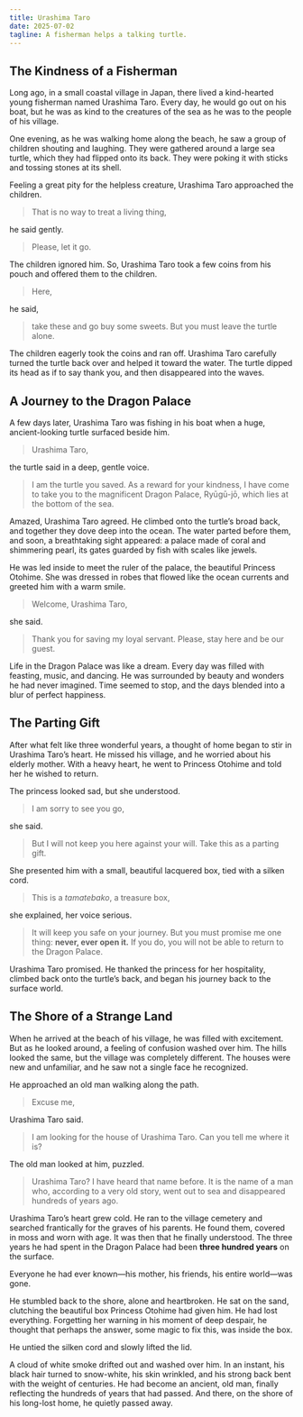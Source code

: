 ```yaml
---
title: Urashima Taro
date: 2025-07-02
tagline: A fisherman helps a talking turtle.
---
```


## The Kindness of a Fisherman

Long ago, in a small coastal village in Japan, there lived a kind-hearted young fisherman named Urashima Taro. Every day, he would go out on his boat, but he was as kind to the creatures of the sea as he was to the people of his village.

One evening, as he was walking home along the beach, he saw a group of children shouting and laughing. They were gathered around a large sea turtle, which they had flipped onto its back. They were poking it with sticks and tossing stones at its shell.

Feeling a great pity for the helpless creature, Urashima Taro approached the children.

> That is no way to treat a living thing, 

he said gently. 

> Please, let it go.

The children ignored him. So, Urashima Taro took a few coins from his pouch and offered them to the children. 

> Here,

he said, 

> take these and go buy some sweets. But you must leave the turtle alone.

The children eagerly took the coins and ran off. Urashima Taro carefully turned the turtle back over and helped it toward the water. The turtle dipped its head as if to say thank you, and then disappeared into the waves.

## A Journey to the Dragon Palace

A few days later, Urashima Taro was fishing in his boat when a huge, ancient-looking turtle surfaced beside him.

> Urashima Taro, 

the turtle said in a deep, gentle voice. 

> I am the turtle you saved. As a reward for your kindness, I have come to take you to the magnificent Dragon Palace, Ryūgū-jō, which lies at the bottom of the sea.

Amazed, Urashima Taro agreed. He climbed onto the turtle’s broad back, and together they dove deep into the ocean. The water parted before them, and soon, a breathtaking sight appeared: a palace made of coral and shimmering pearl, its gates guarded by fish with scales like jewels.

He was led inside to meet the ruler of the palace, the beautiful Princess Otohime. She was dressed in robes that flowed like the ocean currents and greeted him with a warm smile.

> Welcome, Urashima Taro, 

she said. 

> Thank you for saving my loyal servant. Please, stay here and be our guest.

Life in the Dragon Palace was like a dream. Every day was filled with feasting, music, and dancing. He was surrounded by beauty and wonders he had never imagined. Time seemed to stop, and the days blended into a blur of perfect happiness.

## The Parting Gift

After what felt like three wonderful years, a thought of home began to stir in Urashima Taro’s heart. He missed his village, and he worried about his elderly mother. With a heavy heart, he went to Princess Otohime and told her he wished to return.

The princess looked sad, but she understood.

> I am sorry to see you go,

she said. 

> But I will not keep you here against your will. Take this as a parting gift.

She presented him with a small, beautiful lacquered box, tied with a silken cord.

> This is a *tamatebako*, a treasure box, 

she explained, her voice serious. 

> It will keep you safe on your journey. But you must promise me one thing: **never, ever open it.** If you do, you will not be able to return to the Dragon Palace.

Urashima Taro promised. He thanked the princess for her hospitality, climbed back onto the turtle’s back, and began his journey back to the surface world.

## The Shore of a Strange Land

When he arrived at the beach of his village, he was filled with excitement. But as he looked around, a feeling of confusion washed over him. The hills looked the same, but the village was completely different. The houses were new and unfamiliar, and he saw not a single face he recognized.

He approached an old man walking along the path.

> Excuse me,

Urashima Taro said. 

> I am looking for the house of Urashima Taro. Can you tell me where it is?

The old man looked at him, puzzled. 

> Urashima Taro? I have heard that name before. It is the name of a man who, according to a very old story, went out to sea and disappeared hundreds of years ago.

Urashima Taro’s heart grew cold. He ran to the village cemetery and searched frantically for the graves of his parents. He found them, covered in moss and worn with age. It was then that he finally understood. The three years he had spent in the Dragon Palace had been **three hundred years** on the surface.

Everyone he had ever known—his mother, his friends, his entire world—was gone.

He stumbled back to the shore, alone and heartbroken. He sat on the sand, clutching the beautiful box Princess Otohime had given him. He had lost everything. Forgetting her warning in his moment of deep despair, he thought that perhaps the answer, some magic to fix this, was inside the box.

He untied the silken cord and slowly lifted the lid.

A cloud of white smoke drifted out and washed over him. In an instant, his black hair turned to snow-white, his skin wrinkled, and his strong back bent with the weight of centuries. He had become an ancient, old man, finally reflecting the hundreds of years that had passed. And there, on the shore of his long-lost home, he quietly passed away.